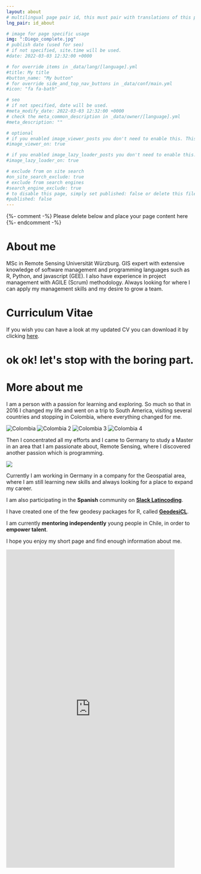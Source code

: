 ```yaml
---
layout: about
# multilingual page pair id, this must pair with translations of this page. (This name must be unique)
lng_pair: id_about

# image for page specific usage
img: ":Diego_complete.jpg"
# publish date (used for seo)
# if not specified, site.time will be used.
#date: 2022-03-03 12:32:00 +0000

# for override items in _data/lang/[language].yml
#title: My title
#button_name: "My button"
# for override side_and_top_nav_buttons in _data/conf/main.yml
#icon: "fa fa-bath"

# seo
# if not specified, date will be used.
#meta_modify_date: 2022-03-03 12:32:00 +0000
# check the meta_common_description in _data/owner/[language].yml
#meta_description: ""

# optional
# if you enabled image_viewer_posts you don't need to enable this. This is only if image_viewer_posts = false
#image_viewer_on: true

# if you enabled image_lazy_loader_posts you don't need to enable this. This is only if image_lazy_loader_posts = false
#image_lazy_loader_on: true

# exclude from on site search
#on_site_search_exclude: true
# exclude from search engines
#search_engine_exclude: true
# to disable this page, simply set published: false or delete this file
#published: false
---
```


{%- comment -%} Please delete below and place your page content here {%- endcomment -%}

# About me
MSc in Remote Sensing Universität Würzburg. GIS expert with extensive knowledge of software management and programming languages such as R, Python, and javascript (GEE).
I also have experience in project management with AGILE (Scrum) methodology.
Always looking for where I can apply my management skills and my desire to grow a team.

# Curriculum Vitae
If you wish you can have a look at my updated CV you can download it by clicking [here](https://github.com/diegoalarc/diegoalarc.github.io/blob/main/assets/img/about/CV_Diego_Alarcon_EN.pdf).

# ok ok! let's stop with the boring part.

# More about me

I am a person with a passion for learning and exploring. So much so that in 2016 I changed my life and went on a trip to South America, visiting several countries and stopping in Colombia, where everything changed for me. 

![Colombia](/assets/img/about/colombia_2016_1.jpg)
![Colombia 2](/assets/img/about/colombia_2016_2.jpg)
![Colombia 3](/assets/img/about/colombia_2016_3.jpg)
![Colombia 4](/assets/img/about/colombia_2016_4.jpg)

Then I concentrated all my efforts and I came to Germany to study a Master in an area that I am passionate about, Remote Sensing, where I discovered another passion which is programming.

![](https://github.com/diegoalarc/diegoalarc.github.io/tree/main/assets/img/about/assets/img/about/codig.jpg)

Currently I am working in Germany in a company for the Geospatial area, where I am still learning new skills and always looking for a place to expand my career.

I am also participating in the __Spanish__ community on __[Slack Latincoding](https://join.slack.com/t/latincoding/shared_invite/zt-nnhgkb43-1ccg6DgMnyJU28zMHs~CJw)__.

I have created one of the few geodesy packages for R, called __[GeodesiCL](https://github.com/diegoalarc/GeodesiCL)__.

I am currently __mentoring independently__ young people in Chile, in order to __empower talent__.

I hope you enjoy my short page and find enough information about me.

<iframe src="https://docs.google.com/forms/d/e/1FAIpQLSeBEQ_4Bt53v8hGvIZLVpXRJYQc4J31xlKXTpi-LUEgVv9ZcA/viewform?embedded=true" width="450" height="850" frameborder="0" marginheight="0" marginwidth="0">Cargando…</iframe>
